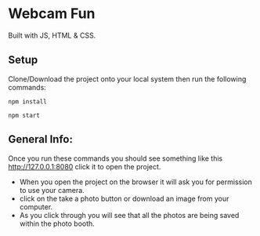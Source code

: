 # Webcam Fun
Built with JS, HTML & CSS.

## Setup
Clone/Download the project onto your local system then run the following commands:
```
npm install
```
```
npm start
```

## General Info:
Once you run these commands you should see something like this http://127.0.0.1:8080 click it to open the project.
  * When you open the project on the browser it will ask you for permission to use your camera.
  * click on the take a photo button or download an image from your computer.
  * As you click through you will see that all the photos are being saved within the photo booth.
